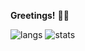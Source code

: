 **Greetings!** 👋🤓

![langs](https://github-readme-stats.vercel.app/api/top-langs/?username=penzur&layout=compact&theme=default&count_private=true) ![stats](https://github-readme-stats.vercel.app/api?username=penzur&count_private=true&show_icons=true&theme=default&include_all_commits=true&hide=stars)


